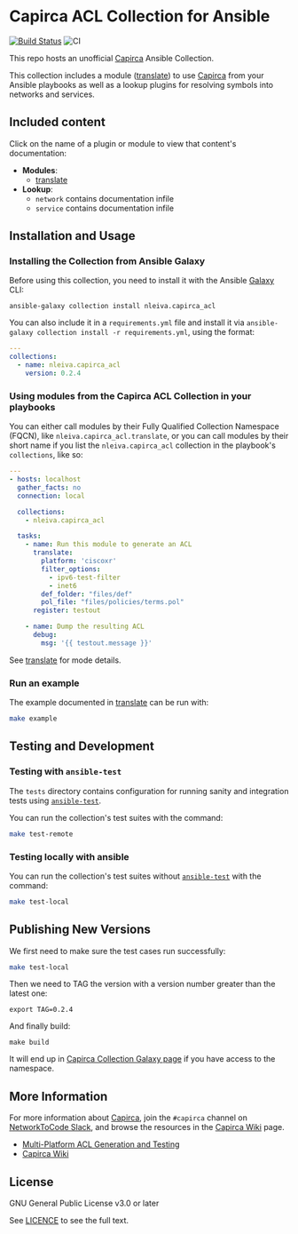 # Capirca ACL Collection for Ansible

[![Build Status](https://travis-ci.org/nleiva/capirca_acl.svg?branch=master)](https://travis-ci.org/nleiva/capirca_acl) ![CI](https://github.com/nleiva/capirca_acl/workflows/CI/badge.svg)

This repo hosts an unofficial [Capirca](https://github.com/google/capirca) Ansible Collection.

This collection includes a module ([translate](docs/translate.md)) to use
[Capirca](https://github.com/google/capirca) from your Ansible playbooks as well as a lookup
plugins for resolving symbols into networks and services.

## Included content

Click on the name of a plugin or module to view that content's documentation:

  - **Modules**:
    - [translate](docs/translate.md)
  - **Lookup**:
    - `network` contains documentation infile
    - `service` contains documentation infile

## Installation and Usage

### Installing the Collection from Ansible Galaxy

Before using this collection, you need to install it with the Ansible [Galaxy](https://galaxy.ansible.com/nleiva/capirca_acl) CLI:

    ansible-galaxy collection install nleiva.capirca_acl

You can also include it in a `requirements.yml` file and install it via `ansible-galaxy collection install -r requirements.yml`, using the format:

```yaml
---
collections:
  - name: nleiva.capirca_acl
    version: 0.2.4
```

### Using modules from the Capirca ACL Collection in your playbooks

You can either call modules by their Fully Qualified Collection Namespace (FQCN), like `nleiva.capirca_acl.translate`, or you can call modules by their short name if you list the `nleiva.capirca_acl` collection in the playbook's `collections`, like so:

```yaml
---
- hosts: localhost
  gather_facts: no
  connection: local

  collections:
    - nleiva.capirca_acl

  tasks:
    - name: Run this module to generate an ACL
      translate:
        platform: 'ciscoxr'
        filter_options:
          - ipv6-test-filter
          - inet6
        def_folder: "files/def"
        pol_file: "files/policies/terms.pol"
      register: testout

    - name: Dump the resulting ACL
      debug:
        msg: '{{ testout.message }}'
```

See [translate](docs/translate.md) for mode details.

### Run an example

The example documented in [translate](docs/translate.md) can be run with:

```bash
make example
```

## Testing and Development

### Testing with `ansible-test`

The `tests` directory contains configuration for running sanity and integration tests using [`ansible-test`](https://docs.ansible.com/ansible/latest/dev_guide/testing_integration.html).

You can run the collection's test suites with the command:

```bash
make test-remote
```

### Testing locally with ansible

You can run the collection's test suites without [`ansible-test`](https://docs.ansible.com/ansible/latest/dev_guide/testing_integration.html) with the command:

```bash
make test-local
```

## Publishing New Versions

We first need to make sure the test cases run successfully:

```bash
make test-local
```

Then we need to TAG the version with a version number greater than the latest one:

```
export TAG=0.2.4
```

And finally build:

```
make build
```

It will end up in [Capirca Collection Galaxy page](https://galaxy.ansible.com/nleiva/capirca_acl) if you have access to the namespace.

## More Information

For more information about [Capirca](https://github.com/google/capirca), join the `#capirca` channel on [NetworkToCode Slack](https://networktocode.slack.com/), and browse the resources in the [Capirca Wiki](https://github.com/google/capirca/wiki) page.

- [Multi-Platform ACL Generation and Testing](https://rvasec.com/slides/2013/Watson-Capirca.pdf)
- [Capirca Wiki](https://github.com/google/capirca/wiki)

## License

GNU General Public License v3.0 or later

See [LICENCE](LICENSE) to see the full text.
